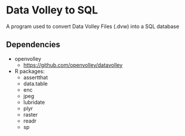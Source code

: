 # Data Volley to SQL
A program used to convert Data Volley Files (.dvw) into a SQL database

## Dependencies
- openvolley
  - https://github.com/openvolley/datavolley
- R packages:
  - assertthat
  - data.table
  - enc
  - jpeg
  - lubridate
  - plyr
  - raster
  - readr
  - sp
